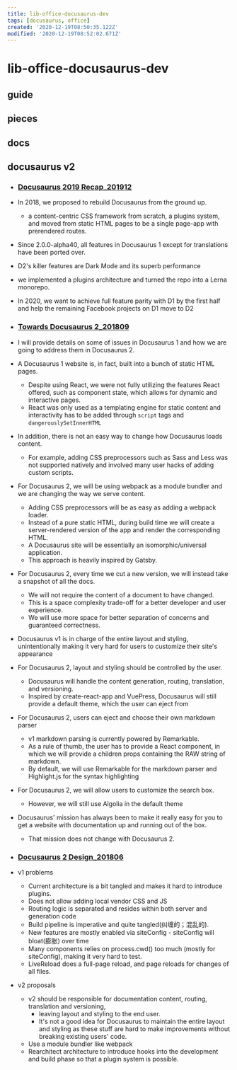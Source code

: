 ```yaml
---
title: lib-office-docusaurus-dev
tags: [docusaurus, office]
created: '2020-12-19T08:50:35.122Z'
modified: '2020-12-19T08:52:02.671Z'
---
```


# lib-office-docusaurus-dev

## guide

## pieces

## docs

## docusaurus v2

- ### [Docusaurus 2019 Recap_201912](https://v2.docusaurus.io/blog/2019/12/30/docusaurus-2019-recap/)
- In 2018, we proposed to rebuild Docusaurus from the ground up.
  - a content-centric CSS framework from scratch, a plugins system, and moved from static HTML pages to be a single page-app with prerendered routes.
- Since 2.0.0-alpha40, all features in Docusaurus 1 except for translations have been ported over.
- D2's killer features are Dark Mode and its superb performance
- we implemented a plugins architecture and turned the repo into a Lerna monorepo. 
- In 2020, we want to achieve full feature parity with D1 by the first half and help the remaining Facebook projects on D1 move to D2

- ### [Towards Docusaurus 2_201809](https://docusaurus.io/blog/2018/09/11/Towards-Docusaurus-2)
- I will provide details on some of issues in Docusaurus 1 and how we are going to address them in Docusaurus 2.
- A Docusaurus 1 website is, in fact, built into a bunch of static HTML pages. 
  - Despite using React, we were not fully utilizing the features React offered, such as component state, which allows for dynamic and interactive pages. 
  - React was only used as a templating engine for static content and interactivity has to be added through `script` tags and `dangerouslySetInnerHTML`
- In addition, there is not an easy way to change how Docusaurus loads content. 
  - For example, adding CSS preprocessors such as Sass and Less was not supported natively and involved many user hacks of adding custom scripts.
- For Docusaurus 2, we will be using webpack as a module bundler and we are changing the way we serve content. 
  - Adding CSS preprocessors will be as easy as adding a webpack loader. 
  - Instead of a pure static HTML, during build time we will create a server-rendered version of the app and render the corresponding HTML. 
  - A Docusaurus site will be essentially an isomorphic/universal application. 
  - This approach is heavily inspired by Gatsby.
- For Docusaurus 2, every time we cut a new version, we will instead take a snapshot of all the docs. 
  - We will not require the content of a document to have changed. 
  - This is a space complexity trade-off for a better developer and user experience. 
  - We will use more space for better separation of concerns and guaranteed correctness.
- Docusaurus v1 is in charge of the entire layout and styling, unintentionally making it very hard for users to customize their site's appearance 
- For Docusaurus 2, layout and styling should be controlled by the user. 
  - Docusaurus will handle the content generation, routing, translation, and versioning. 
  - Inspired by create-react-app and VuePress, Docusaurus will still provide a default theme, which the user can eject from
- For Docusaurus 2, users can eject and choose their own markdown parser
  - v1 markdown parsing is currently powered by Remarkable.
  - As a rule of thumb, the user has to provide a React component, in which we will provide a children props containing the RAW string of markdown. 
  - By default, we will use Remarkable for the markdown parser and Highlight.js for the syntax highlighting
- For Docusaurus 2, we will allow users to customize the search box. 
  - However, we will still use Algolia in the default theme

- Docusaurus' mission has always been to make it really easy for you to get a website with documentation up and running out of the box. 
  - That mission does not change with Docusaurus 2.

- ### [Docusaurus 2 Design_201806](https://github.com/facebook/docusaurus/issues/789)
- v1 problems
  - Current architecture is a bit tangled and makes it hard to introduce plugins.
  - Does not allow adding local vendor CSS and JS
  - Routing logic is separated and resides within both server and generation code
  - Build pipeline is imperative and quite tangled(纠缠的；混乱的).
  - New features are mostly enabled via siteConfig - siteConfig will bloat(膨胀) over time
  - Many components relies on process.cwd() too much (mostly for siteConfig), making it very hard to test.
  - LiveReload does a full-page reload, and page reloads for changes of all files.
- v2 proposals
  - v2 should be responsible for documentation content, routing, translation and versioning, 
    - leaving layout and styling to the end user.
    - It's not a good idea for Docusaurus to maintain the entire layout and styling as these stuff are hard to make improvements without breaking existing users' code.
  - Use a module bundler like webpack
  - Rearchitect architecture to introduce hooks into the development and build phase so that a plugin system is possible.

